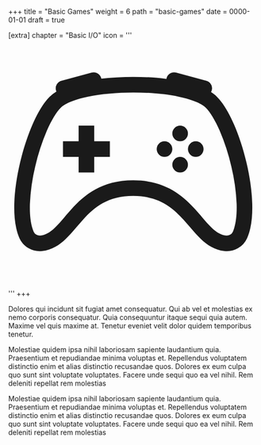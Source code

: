 +++
title = "Basic Games"
weight = 6
path = "basic-games"
date = 0000-01-01
draft = true

[extra]
chapter = "Basic I/O"
icon = '''<svg xmlns="http://www.w3.org/2000/svg" fill="currentColor" class="bi bi-controller" viewBox="0 0 16 16">
  <path d="M11.5 6.027a.5.5 0 1 1-1 0 .5.5 0 0 1 1 0zm-1.5 1.5a.5.5 0 1 0 0-1 .5.5 0 0 0 0 1zm2.5-.5a.5.5 0 1 1-1 0 .5.5 0 0 1 1 0zm-1.5 1.5a.5.5 0 1 0 0-1 .5.5 0 0 0 0 1zm-6.5-3h1v1h1v1h-1v1h-1v-1h-1v-1h1v-1z"/>
  <path d="M3.051 3.26a.5.5 0 0 1 .354-.613l1.932-.518a.5.5 0 0 1 .62.39c.655-.079 1.35-.117 2.043-.117.72 0 1.443.041 2.12.126a.5.5 0 0 1 .622-.399l1.932.518a.5.5 0 0 1 .306.729c.14.09.266.19.373.297.408.408.78 1.05 1.095 1.772.32.733.599 1.591.805 2.466.206.875.34 1.78.364 2.606.024.816-.059 1.602-.328 2.21a1.42 1.42 0 0 1-1.445.83c-.636-.067-1.115-.394-1.513-.773-.245-.232-.496-.526-.739-.808-.126-.148-.25-.292-.368-.423-.728-.804-1.597-1.527-3.224-1.527-1.627 0-2.496.723-3.224 1.527-.119.131-.242.275-.368.423-.243.282-.494.575-.739.808-.398.38-.877.706-1.513.773a1.42 1.42 0 0 1-1.445-.83c-.27-.608-.352-1.395-.329-2.21.024-.826.16-1.73.365-2.606.206-.875.486-1.733.805-2.466.315-.722.687-1.364 1.094-1.772a2.34 2.34 0 0 1 .433-.335.504.504 0 0 1-.028-.079zm2.036.412c-.877.185-1.469.443-1.733.708-.276.276-.587.783-.885 1.465a13.748 13.748 0 0 0-.748 2.295 12.351 12.351 0 0 0-.339 2.406c-.022.755.062 1.368.243 1.776a.42.42 0 0 0 .426.24c.327-.034.61-.199.929-.502.212-.202.4-.423.615-.674.133-.156.276-.323.44-.504C4.861 9.969 5.978 9.027 8 9.027s3.139.942 3.965 1.855c.164.181.307.348.44.504.214.251.403.472.615.674.318.303.601.468.929.503a.42.42 0 0 0 .426-.241c.18-.408.265-1.02.243-1.776a12.354 12.354 0 0 0-.339-2.406 13.753 13.753 0 0 0-.748-2.295c-.298-.682-.61-1.19-.885-1.465-.264-.265-.856-.523-1.733-.708-.85-.179-1.877-.27-2.913-.27-1.036 0-2.063.091-2.913.27z"/>
</svg>'''
+++

Dolores qui incidunt sit fugiat amet consequatur. Qui ab vel et molestias ex nemo corporis consequatur. Quia consequuntur itaque sequi quia autem. Maxime vel quis maxime at. Tenetur eveniet velit dolor quidem temporibus tenetur.

<!-- more -->

Molestiae quidem ipsa nihil laboriosam sapiente laudantium quia. Praesentium et repudiandae minima voluptas et. Repellendus voluptatem distinctio enim et alias distinctio recusandae quos. Dolores ex eum culpa quo sunt sint voluptate voluptates. Facere unde sequi quo ea vel nihil. Rem deleniti repellat rem molestias

<!-- toc -->
Molestiae quidem ipsa nihil laboriosam sapiente laudantium quia. Praesentium et repudiandae minima voluptas et. Repellendus voluptatem distinctio enim et alias distinctio recusandae quos. Dolores ex eum culpa quo sunt sint voluptate voluptates. Facere unde sequi quo ea vel nihil. Rem deleniti repellat rem molestias
